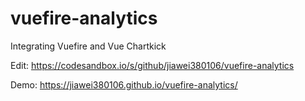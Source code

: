 # vuefire-analytics
Integrating Vuefire and Vue Chartkick

Edit: https://codesandbox.io/s/github/jiawei380106/vuefire-analytics

Demo: https://jiawei380106.github.io/vuefire-analytics/

